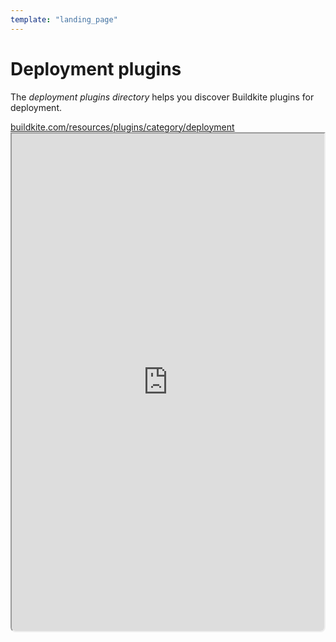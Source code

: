 ```yaml
---
template: "landing_page"
---
```


# Deployment plugins

The _deployment plugins directory_ helps you discover Buildkite plugins for deployment.

<a class="Frameheader" href='https://buildkite.com/resources/plugins/category/deployment' target='_blank'>
  <span class="Frameheader__address">buildkite.com/resources/plugins/category/deployment</span>
</a>
<iframe
  src='https://buildkite.com/resources/plugins/category/deployment/embed/'
  referrerPolicy='same-origin'
  allow="fullscreen" crossorigin="anonymous" width="100%" height="800px"
  style="border-radius:0 0 8px 8px;box-sizing: border-box;"
/>
